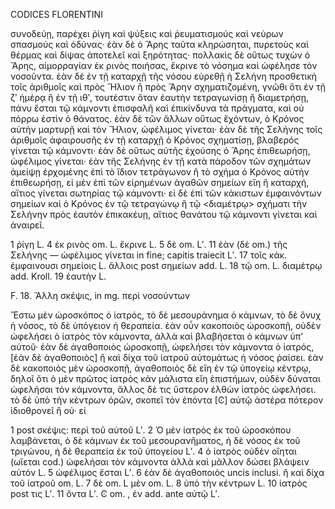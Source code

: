CODICES FLORENTINI

συνοδεύῃ, παρέχει ῥίγη καὶ ψύξεις καὶ ῥευματισμούς καὶ νεύρων σπασμούς καὶ ὀδύνας· ἐὰν δὲ ὁ Ἄρης ταῦτα κληρώσηται, πυρετοὺς καὶ θέρμας καὶ δίψας ἀποτελεῖ καὶ ξηρότητας· πολλακὶς δὲ οὕτως τυχὼν ὁ Ἄρης, αἱμορραγίαν ἐκ ρινὸς ποιήσας, ἔκρινε τὸ νόσημα καὶ ὠφέλησε τὸν νοσοῦντα. ἐὰν δὲ ἐν τῇ καταρχῇ τῆς νόσου εὑρεθῇ ἡ Σελήνη προσθετικὴ τοῖς ἀριθμοῖς καὶ πρὸς Ἥλιον ἢ πρὸς Ἄρην σχηματιζομένη, γνῶθι ὅτι ἐν τῇ ζʹ ἡμέρᾳ ἢ ἐν τῇ ιθʹ, τουτέστιν ὅταν ἐαυτὴν τετραγωνίσῃ ἢ διαμετρήσῃ, πάνυ ἔσται τῷ κάμνοντι ἐπισφαλῆ καὶ ἐπικίνδυνα τὰ πράγματα, καὶ οὐ πόρρω ἐστὶν ὁ θάνατος. ἐὰν δὲ τῶν ἄλλων οὕτως ἔχόντων, ὁ Κρόνος αὐτὴν μαρτυρῇ καὶ τὸν Ἥλιον, ὠφέλιμος γίνεται· ἐὰν δὲ τῆς Σελήνης τοῖς ἀριθμοῖς ἀφαιρουσῆς ἐν τῇ καταρχῇ ὁ Κρόνος σχηματίσῃ, βλαβερός γίνεται τῷ κάμνοντι· ἐὰν δὲ οὕτως αὐτῆς ἐχούσης ὁ Ἄρης ἐπιθεωρήσῃ, ὠφέλιμος γίνεται· ἐὰν τῆς Σελήνης ἐν τῇ κατὰ πάροδον τῶν σχημάτων ἀμείψῃ ἐρχομένης ἐπὶ τὸ ἴδιον τετράγωνον ἢ τὸ σχήμα ὁ Κρόνος αὐτὴν ἐπιθεωρήσῃ, εἰ μὲν ἐπὶ τῶν εἰρημένων ἀγαθῶν σημείων εἴη ἢ καταρχή, αἴτιος γίνεται σωτηρίας τῷ κάμνοντι· εἰ δὲ ἐπὶ τῶν κάκιστων ἐμφαινόντων σημείων καὶ ὁ Κρόνος ἐν τῷ τετραγώνῳ ἢ τῷ <διαμέτρῳ> σχήματι τὴν Σελήνην πρὸς ἑαυτὸν ἐπικακέυῃ, αἴτιος θανάτου τῷ κάμνοντι γίνεται καὶ ἀναιρεῖ.

1 ῥίγη L. 4 ἐκ ρινὸς om. L. ἔκρινε L. 5 δὲ om. L′. 11 ἐὰν (δὲ om.) τῆς Σελήνης — ὠφέλιμος γίνεται in fine; capitis traiecit L′. 17 τοῖς κάκ. ἐμφαινουσι σημείοις L. ἄλλοις post σημείων add. L. 18 τῷ om. L. διαμέτρῳ add. Kroll. 19 ἑαυτὴν L.

F. 18. Ἄλλη σκέψις, in mg. περὶ νοσούντων

Ἔστω μὲν ὡροσκόπος ὁ ἰατρός, τὸ δὲ μεσουράνημα ὁ κάμνων, τὸ δὲ ὄνυχ ἡ νόσος, τὸ δὲ ὑπόγειον ἡ θεραπεία. ἐὰν οὖν κακοποιὸς ὡροσκοπῇ, οὐδὲν ὠφελήσει ὁ ἰατρὸς τὸν κάμνοντα, ἀλλὰ καὶ βλαβήσεται ὁ κάμνων ὑπ’ αὐτοῦ· ἐὰν δὲ ἀγαθοποιὸς ὡροσκοπῇ, ὠφελήσει τὸν κάμνοντα ὁ ἰατρός, [ἐὰν δὲ ἀγαθοποιὸς] ἢ καὶ δίχα τοῦ ἰατροῦ αὐτομάτως ἡ νόσος ῥαίσει. ἐὰν δὲ κακοποιὸς μὲν ὡροσκοπῇ, ἀγαθοποιὸς δὲ εἴη ἐν τῷ ὑπογείῳ κέντρῳ, δηλοῖ ὅτι ὁ μὲν πρῶτος ἰατρὸς κἀν μάλιστα εἴη ἐπιστήμων, οὐδὲν δύναται ὠφελήσαι τὸν κάμνοντα, ἄλλος δὲ τις ὕστερον ἐλθὼν ἰατρὸς ὠφελήσει. τὸ δὲ ὑπὸ τὴν κέντρων ὀρῶν, σκοπεῖ τὸν ἐπόντα [Ͼ] αὐτῷ ἀστέρα πότερον ἰδιοθρονεῖ ἢ οὐ· εἰ

1 post σκέψις: περὶ τοῦ αὐτοῦ L′. 2 Ὁ μὲν ἰατρὸς ἐκ τοῦ ὡροσκόπου λαμβάνεται, ὁ δὲ κάμνων ἐκ τοῦ μεσουρανῆματος, ἡ δὲ νόσος ἐκ τοῦ τριγώνου, ἡ δὲ θεραπεία ἐκ τοῦ ὑπογείου L′. 4 ὁ ἰατρὸς οὐδὲν οἴηται (ωἴεται <sic> cod.) ὠφελήσαι τὸν κάμνοντα ἀλλὰ καὶ μᾶλλον δώσει βλάψειν αὐτόν L. 5 ὠφέλιμος ἔσται L′. 6 ἐὰν δὲ ἀγαθοποιὸς uncis inclusi. ἢ καὶ δίχα τοῦ ἰατροῦ om. L. 7 δὲ om. L μὲν om. L. 8 ὑπὸ τὴν κέντρων L. 10 ἰατρὸς post τις L′. 11 ὄντα L′. Ͼ om. , ἐν add. ante αὐτῷ L′.